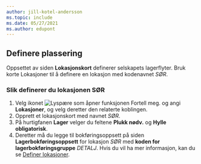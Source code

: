 ```yaml
---
author: jill-kotel-andersson
ms.topic: include
ms.date: 05/27/2021
ms.author: edupont
---
```

## <a name="setting-up-the-location"></a><a name="setting-up-the-location"></a><a name="setting-up-the-location"></a>Definere plassering

Oppsettet av siden **Lokasjonskort** definerer selskapets lagerflyter. Bruk korte Lokasjoner til å definere en lokasjon med kodenavnet *SØR*.

### <a name="to-set-up-the-location-south"></a><a name="to-set-up-the-location-south"></a><a name="to-set-up-the-location-south"></a>Slik definerer du lokasjonen SØR

1. Velg ikonet ![Lyspære som åpner funksjonen Fortell meg.](../media/ui-search/search_small.png "Fortell hva du vil gjøre") og angi **Lokasjoner**, og velg deretter den relaterte koblingen.  
2. Opprett et lokasjonskort med navnet *SØR*.  
3. På hurtigfanen **Lager** velger du feltene **Plukk nødv.** og **Hylle obligatorisk**.
4. Deretter må du legge til bokføringsoppsett på siden **Lagerbokføringsoppsett** for lokasjon *SØR* med **koden for lagerbokføringsgruppe** *DETALJ*. Hvis du vil ha mer informasjon, kan du se [Definer lokasjoner](../inventory-how-setup-locations.md).
